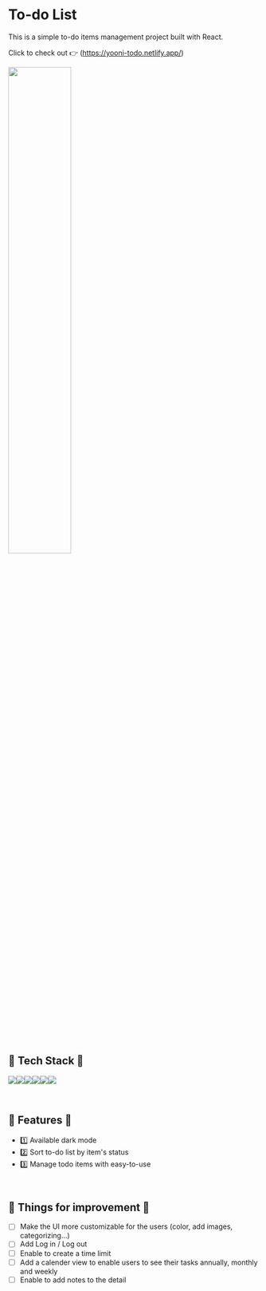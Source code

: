 # To-do List
This is a simple to-do items management project built with React.

Click to check out 👉 (https://yooni-todo.netlify.app/)

<img src="https://user-images.githubusercontent.com/118039042/225242593-9ff938af-8122-4aa1-aa6c-094328c00422.png" width="50%"/>

<br/>

## 🫧 Tech Stack 🫧

<img src="https://img.shields.io/badge/javascript-F7DF1E?style=for-the-badge&logo=javascript&logoColor=white"><img src="https://img.shields.io/badge/react-61DAFB?style=for-the-badge&logo=react&logoColor=white"><img src="https://img.shields.io/badge/css-1572B6?style=for-the-badge&logo=css3&logoColor=white"><img src="https://img.shields.io/badge/HTML5-E34F26?style=for-the-badge&logo=HTML5&logoColor=white"><img src="https://img.shields.io/badge/Context API-61DAFB?style=for-the-badge&logo=contextapi&logoColor=white"/><img src="https://img.shields.io/badge/TanStack Query-E6903F?style=for-the-badge&amp;logo=tanstack&amp;logoColor=white" />

<br/>

## 🫧 Features 🫧

- 1️⃣ Available dark mode
- 2️⃣ Sort to-do list by item's status
- 3️⃣ Manage todo items with easy-to-use

<br/>

## 🫧 Things for improvement 🫧 
- [ ] Make the UI more customizable for the users (color, add images, categorizing...)
- [ ] Add Log in / Log out
- [ ] Enable to create a time limit
- [ ] Add a calender view to enable users to see their tasks annually, monthly and weekly
- [ ] Enable to add notes to the detail
